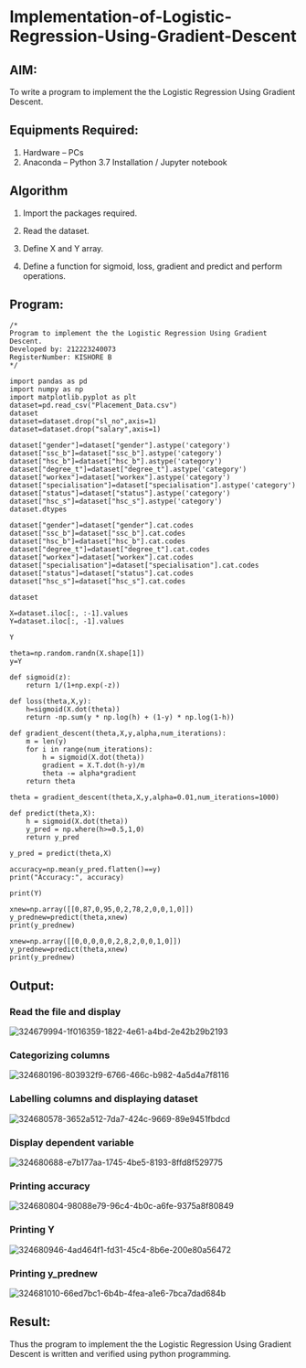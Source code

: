# Implementation-of-Logistic-Regression-Using-Gradient-Descent

## AIM:
To write a program to implement the the Logistic Regression Using Gradient Descent.

## Equipments Required:
1. Hardware – PCs
2. Anaconda – Python 3.7 Installation / Jupyter notebook

## Algorithm
1. Import the packages required.

2. Read the dataset.

3. Define X and Y array.

4. Define a function for sigmoid, loss, gradient and predict and perform operations.

## Program:
```
/*
Program to implement the the Logistic Regression Using Gradient Descent.
Developed by: 212223240073
RegisterNumber: KISHORE B
*/
```
```
import pandas as pd
import numpy as np
import matplotlib.pyplot as plt
dataset=pd.read_csv("Placement_Data.csv")
dataset
dataset=dataset.drop("sl_no",axis=1)
dataset=dataset.drop("salary",axis=1)

dataset["gender"]=dataset["gender"].astype('category')
dataset["ssc_b"]=dataset["ssc_b"].astype('category')
dataset["hsc_b"]=dataset["hsc_b"].astype('category')
dataset["degree_t"]=dataset["degree_t"].astype('category')
dataset["workex"]=dataset["workex"].astype('category')
dataset["specialisation"]=dataset["specialisation"].astype('category')
dataset["status"]=dataset["status"].astype('category')
dataset["hsc_s"]=dataset["hsc_s"].astype('category')
dataset.dtypes
```
```
dataset["gender"]=dataset["gender"].cat.codes
dataset["ssc_b"]=dataset["ssc_b"].cat.codes
dataset["hsc_b"]=dataset["hsc_b"].cat.codes
dataset["degree_t"]=dataset["degree_t"].cat.codes
dataset["workex"]=dataset["workex"].cat.codes
dataset["specialisation"]=dataset["specialisation"].cat.codes
dataset["status"]=dataset["status"].cat.codes
dataset["hsc_s"]=dataset["hsc_s"].cat.codes

dataset

X=dataset.iloc[:, :-1].values
Y=dataset.iloc[:, -1].values

Y

theta=np.random.randn(X.shape[1])
y=Y

def sigmoid(z):
    return 1/(1+np.exp(-z))

def loss(theta,X,y):
    h=sigmoid(X.dot(theta))
    return -np.sum(y * np.log(h) + (1-y) * np.log(1-h))

def gradient_descent(theta,X,y,alpha,num_iterations):
    m = len(y)
    for i in range(num_iterations):
        h = sigmoid(X.dot(theta))
        gradient = X.T.dot(h-y)/m
        theta -= alpha*gradient
    return theta
    
theta = gradient_descent(theta,X,y,alpha=0.01,num_iterations=1000)

def predict(theta,X):
    h = sigmoid(X.dot(theta))
    y_pred = np.where(h>=0.5,1,0)
    return y_pred
    
y_pred = predict(theta,X)

accuracy=np.mean(y_pred.flatten()==y)
print("Accuracy:", accuracy)

print(Y)

xnew=np.array([[0,87,0,95,0,2,78,2,0,0,1,0]])
y_prednew=predict(theta,xnew)
print(y_prednew)

xnew=np.array([[0,0,0,0,0,2,8,2,0,0,1,0]])
y_prednew=predict(theta,xnew)
print(y_prednew)
```
## Output:
### Read the file and display
![324679994-1f016359-1822-4e61-a4bd-2e42b29b2193](https://github.com/codedbykishore/-Implementation-of-Logistic-Regression-Using-Gradient-Descent/assets/147139122/5f9dc763-bf61-41cc-8e48-8ff89142e096)

### Categorizing columns
![324680196-803932f9-6766-466c-b982-4a5d4a7f8116](https://github.com/codedbykishore/-Implementation-of-Logistic-Regression-Using-Gradient-Descent/assets/147139122/40fc667d-0b03-44b6-9478-2d03a08c4169)

### Labelling columns and displaying dataset
![324680578-3652a512-7da7-424c-9669-89e9451fbdcd](https://github.com/codedbykishore/-Implementation-of-Logistic-Regression-Using-Gradient-Descent/assets/147139122/06051271-f319-4e02-b76a-0f96d9266e3c)


### Display dependent variable
![324680688-e7b177aa-1745-4be5-8193-8ffd8f529775](https://github.com/codedbykishore/-Implementation-of-Logistic-Regression-Using-Gradient-Descent/assets/147139122/27070294-face-451a-be63-f6bc97c564ad)


### Printing accuracy
![324680804-98088e79-96c4-4b0c-a6fe-9375a8f80849](https://github.com/codedbykishore/-Implementation-of-Logistic-Regression-Using-Gradient-Descent/assets/147139122/98f7350a-86de-4a91-94b1-c863d657adc9)


### Printing Y
![324680946-4ad464f1-fd31-45c4-8b6e-200e80a56472](https://github.com/codedbykishore/-Implementation-of-Logistic-Regression-Using-Gradient-Descent/assets/147139122/56507b83-fa0f-4e6b-820f-3a24a59b1fb3)


### Printing y_prednew
![324681010-66ed7bc1-6b4b-4fea-a1e6-7bca7dad684b](https://github.com/codedbykishore/-Implementation-of-Logistic-Regression-Using-Gradient-Descent/assets/147139122/0c9a7375-dd7d-4007-90c8-377fda3ac4d6)


## Result:
Thus the program to implement the the Logistic Regression Using Gradient Descent is written and verified using python programming.

